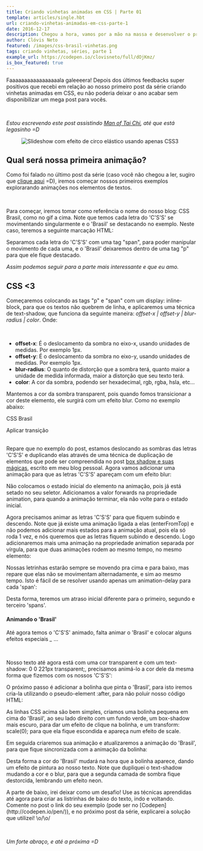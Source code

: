 ```yaml
---
title: Criando vinhetas animadas em CSS | Parte 01
template: articles/single.hbt
url: criando-vinhetas-animadas-em-css-parte-1
date: 2016-12-17
description: Chegou a hora, vamos por a mão na massa e desenvolver o primeiro exemplo da nossa série!
author: Clóvis Neto
featured: /images/css-brasil-vinhetas.png
tags: criando vinhetas, séries, parte 1
example_url: https://codepen.io/clovisneto/full/dOjKmz/
is_box_featured: true
---
```


Faaaaaaaaaaaaaaaaala galeeeera! Depois dos últimos feedbacks super positivos que recebi em relação ao nosso primeiro post da série criando vinhetas animadas em CSS, eu não poderia deixar o ano acabar sem disponibilizar um mega post para vocês.

<br>

_Estou escrevendo este post assistindo [Man of Tai Chi](http://www.adorocinema.com/filmes/filme-196754/), até que está legasinho =D_

<figure class="center-txt">
	<img src="/images/css-brasil-animated-intro.gif" alt="Slideshow com efeito de circo elástico usando apenas CSS3">
</figure>

## Qual será nossa primeira animação?

Como foi falado no último post da série (caso você não chegou a ler, sugiro que [clique aqui](http://cssbrasil.org/criando-vinhetas-animadas-em-css) =D), iremos começar nossos primeiros exemplos explorarando animações nos elementos de textos.

<br>

Para começar, iremos tomar como referência o nome do nosso blog: <span class="text-note">CSS Brasil</span>, como no gif a cima. Note que temos cada letra do 'C'S'S' se movimentando singularmente e o 'Brasil' se destacando no exemplo. Neste caso, teremos a seguinte marcação HTML:

<script src="https://gist.github.com/clovisdasilvaneto/521e9c345447a1a276822260b9ccfbbb.js"></script>

Separamos cada letra do 'C'S'S' com uma tag "span", para poder manipular o movimento de cada uma, e o 'Brasil' deixaremos dentro de uma tag "p" para que ele fique destacado.

_Assim podemos seguir para a parte mais interessante e que eu amo._

## CSS <3

Começaremos colocando as tags "p" e "span" com um <span class="text-note">display: inline-block</span>, para que os textos não quebrem de linha, e aplicaremos uma técnica de <span class="text-note">text-shadow</span>, que funciona da seguinte maneira: _offset-x | offset-y | blur-radius | color_. Onde:

<br>

- <b>offset-x</b>: É o deslocamento da sombra no eixo-x, usando unidades de medidas. Por exemplo 1px.
- <b>offset-y</b>: É o deslocamento da sombra no eixo-y, usando unidades de medidas. Por exemplo 1px.
- <b>blur-radius</b>: O quanto de distorção que a sombra terá, quanto maior a unidade de medida informada, maior a distorção que seu texto terá.
- <b>color</b>: A cor da sombra, podendo ser hexadecimal, rgb, rgba, hsla, etc...

<script src="https://gist.github.com/clovisdasilvaneto/4690f213eab68c1f462e644c807d7aca.js"></script>

Mantemos a cor da sombra <span class="text-note">transparent</span>, pois quando fomos transicionar a cor deste elemento, ele surgirá com um efeito blur. Como no exemplo abaixo:

<div class="bordered">
	<input type="checkbox" id="ts" hidden />
	<p id="exemplo-1">CSS Brasil</p>
	<label for="ts" class="btn">Aplicar transição</label>
	<br>
	<br>
</div>

Repare que no exemplo do post, estamos deslocando as sombras das letras 'C'S'S' e duplicando elas através de uma técnica de duplicação de elementos que pode ser compreendida no post [box shadow e suas mágicas](http://clovisdasilvaneto.github.io/box-shadow-e-suas-magicas/), escrito em meu blog pessoal. Agora vamos adicionar uma animação para que as letras 'C'S'S' apareçam com um efeito blur:

<script src="https://gist.github.com/clovisdasilvaneto/4c0a90906f302e5fb6961c6711676f28.js"></script>

Não colocamos o estado inicial do elemento na animação, pois já está setado no seu seletor. Adicionamos a valor forwards na propriedade animation, para quando a animação terminar, ela não volte para o estado inicial.

Agora precisamos animar as letras 'C'S'S' para que fiquem subindo e descendo. Note que já existe uma animação ligada a elas (enterFromTop) e não podemos adicionar mais estados para a animação atual, pois ela só roda 1 vez, e nós queremos que as letras fiquem subindo e descendo. Logo adicionaremos mais uma animação na propriedade <span class="text-note">animation</span> separada por vírgula, para que duas animações rodem ao mesmo tempo, no mesmo elemento:

<script src="https://gist.github.com/clovisdasilvaneto/717a2436c176f49577a01d9312898d2a.js"></script>

Nossas letrinhas estarão sempre se movendo pra cima e para baixo, mas repare que elas não se movimentam alternadamente, e sim ao mesmo tempo. Isto é fácil de se resolver usando apenas um <span class="text-note">animation-delay</span> para cada 'span':

<script src="https://gist.github.com/clovisdasilvaneto/feef5b23a04e9bc341d6b3b4bd13e08f.js"></script>

Desta forma, teremos um atraso inicial diferente para o primeiro, segundo e terceiro 'spans'.

#### Animando o 'Brasil'

Até agora temos o 'C'S'S' animado, falta animar o 'Brasil' e colocar alguns efeitos especiais *_* ...

<br>

Nosso texto até agora está com uma cor <span class="text-note">transparent</span> e com um <span class="text-note"> text-shadow: 0 0 221px transparent;</span>, precisamos animá-lo a cor dele da mesma forma que fizemos com os nossos 'C'S'S':

<script src="https://gist.github.com/clovisdasilvaneto/585d9d516f08d583305e64b68b65cb48.js"></script>

O próximo passo é adicionar a bolinha que pinta o 'Brasil', para isto iremos cria-la utilizando o pseudo-element <span class="text-note">:after</span>, para não poluir nosso código HTML:

<script src="https://gist.github.com/clovisdasilvaneto/703d3e770290b4972dbcc79f3e5c9146.js"></script>

As linhas CSS acima são bem simples, criamos uma bolinha pequena em cima do 'Brasil', ao seu lado direito com um fundo verde, um <span class="text-note">box-shadow</span> mais escuro, para dar um efeito de clique na bolinha, e um <span class="text-note">transform: scale(0);</span> para que ela fique escondida e apareça num efeito de scale.

Em seguida criaremos sua animação e atualizaremos a animação do 'Brasil', para que fique sincronizada com a animação da bolinha:

<script src="https://gist.github.com/clovisdasilvaneto/0b2a350c254b758481eb3e0b0f8eae4c.js"></script>

Desta forma a cor do 'Brasil' mudará na hora que a bolinha aparece, dando um efeito de pintura ao nosso texto. Note que dupliquei o <span class="text-note">text-shadow</span> mudando a cor e o blur, para que a segunda camada de sombra fique destorcida, lembrando um efeito neon.

<p class="citation">A parte de baixo, irei deixar como um desafio! Use as técnicas aprendidas até agora para criar as listrinhas de baixo do texto, indo e voltando. Comente no post o link do seu exemplo (pode ser no [Codepen](http://codepen.io/pen/)), e no próximo post da série, explicarei a solução que utilizei! \o/\o/</p>

<br>

_Um forte abraço, e até a próxima =D_